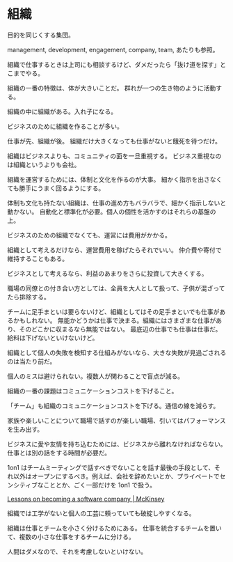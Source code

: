 # 組織

目的を同じくする集団。

management,
development,
engagement,
company,
team,
あたりも参照。

組織で仕事するときは上司にも相談するけど、ダメだったら「抜け道を探す」とこまでやる。

組織の一番の特徴は、体が大きいことだ。
群れが一つの生き物のように活動する。

組織の中に組織がある。入れ子になる。

ビジネスのために組織を作ることが多い。

仕事が先、組織が後。
組織だけ大きくなっても仕事がないと餓死を待つだけ。

組織はビジネスよりも、コミュニティの面を一旦重視する。
ビジネス重視なのは組織というよりも会社。

組織を運営するためには、体制と文化を作るのが大事。
細かく指示を出さなくても勝手にうまく回るようにする。

体制も文化も持たない組織は、仕事の進め方もバラバラで、細かく指示しないと動かない。
自動化と標準化が必要。個人の個性を活かすのはそれらの基盤の上。

ビジネスのための組織でなくても、運営には費用がかかる。

組織として考えるだけなら、運営費用を稼げたらそれでいい。
仲介費や寄付で維持することもある。

ビジネスとして考えるなら、利益のあまりをさらに投資して大きくする。

職場の同僚との付き合い方としては、全員を大人として扱って、子供が混ざってたら排除する。

チームに足手まといは要らないけど、組織としてはその足手まといでも仕事があるかもしれない。
無能かどうかは仕事で決まる。組織にはさまざまな仕事があり、そのどこかに収まるなら無能ではない。
最底辺の仕事でも仕事は仕事だ。給料は下げないといけないけど。

組織として個人の失敗を検知する仕組みがないなら、大きな失敗が見過ごされるのは当たり前だ。

個人のミスは避けられない。複数人が関わることで盲点が減る。

組織の一番の課題はコミュニケーションコストを下げること。

「チーム」も組織のコミュニケーションコストを下げる。通信の線を減らす。

家族や楽しいことについて職場で話すのが楽しい職場、引いてはパフォーマンスを生み出す。

ビジネスに愛や友情を持ち込むためには、ビジネスから離れなければならない。仕事とは別の話をする時間が必要だ。

1on1 はチームミーティングで話すべきでないことを話す最後の手段として、それ以外はオープンにするべき。例えば、会社を辞めたいとか、プライベートでセンシティブなこととか、ごく一部だけを 1on1 で扱う。

[Lessons on becoming a software company | McKinsey](https://www.mckinsey.com/capabilities/mckinsey-digital/our-insights/leadership-lessons-becoming-a-software-company)

組織では工学がないと個人の工芸に頼っていても破綻しやすくなる。

組織は仕事とチームを小さく分けるためにある。
仕事を統合するチームを置いて、複数の小さな仕事をするチームに分ける。

人間はダメなので、それを考慮しないといけない。
